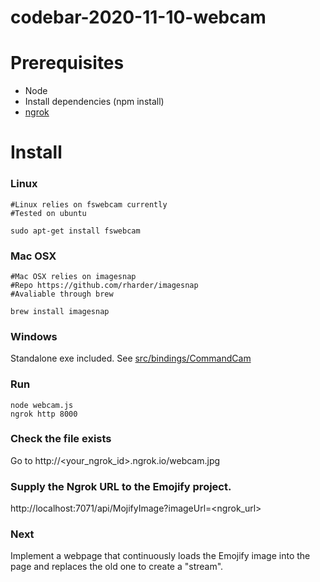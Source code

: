 # codebar-2020-11-10-webcam

# Prerequisites

- Node
- Install dependencies (npm install)
- [ngrok](https://ngrok.com/)

# Install


### Linux

```
#Linux relies on fswebcam currently
#Tested on ubuntu

sudo apt-get install fswebcam

```

### Mac OSX

```
#Mac OSX relies on imagesnap
#Repo https://github.com/rharder/imagesnap
#Avaliable through brew

brew install imagesnap

```

### Windows

Standalone exe included. See [src/bindings/CommandCam](https://github.com/chuckfairy/node-webcam/tree/master/src/bindings/CommandCam)

### Run

```
node webcam.js
ngrok http 8000
```

### Check the file exists

Go to http://<your_ngrok_id>.ngrok.io/webcam.jpg

### Supply the Ngrok URL to the Emojify project.

http://localhost:7071/api/MojifyImage?imageUrl=<ngrok_url>

### Next

Implement a webpage that continuously loads the Emojify image into the page and replaces the old one to create a "stream".
